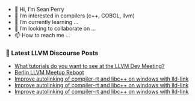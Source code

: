 - 👋 Hi, I’m Sean Perry
- 👀 I’m interested in compilers (c++, COBOL, llvm)
- 🌱 I’m currently learning ...
- 💞️ I’m looking to collaborate on ...
- 📫 How to reach me ...

<!---
s66perry/s66perry is a ✨ special ✨ repository because its `README.md` (this file) appears on your GitHub profile.
You can click the Preview link to take a look at your changes.
--->
### 📕 Latest LLVM Discourse Posts

<!-- DISCOURSE-LLVM:START -->
- [What tutorials do you want to see at the LLVM Dev Meeting?](https://discourse.llvm.org/t/what-tutorials-do-you-want-to-see-at-the-llvm-dev-meeting/71371#post_9)
- [Berlin LLVM Meetup Reboot](https://discourse.llvm.org/t/berlin-llvm-meetup-reboot/63396#post_6)
- [Improve autolinking of compiler-rt and libc++ on windows with lld-link](https://discourse.llvm.org/t/improve-autolinking-of-compiler-rt-and-libc-on-windows-with-lld-link/71392#post_4)
- [Improve autolinking of compiler-rt and libc++ on windows with lld-link](https://discourse.llvm.org/t/improve-autolinking-of-compiler-rt-and-libc-on-windows-with-lld-link/71392#post_3)
- [Improve autolinking of compiler-rt and libc++ on windows with lld-link](https://discourse.llvm.org/t/improve-autolinking-of-compiler-rt-and-libc-on-windows-with-lld-link/71392#post_2)
<!-- DISCOURSE-LLVM:END -->
